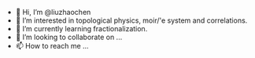 - 👋 Hi, I’m @liuzhaochen
- 👀 I’m interested in topological physics, moir/'e system and correlations.
- 🌱 I’m currently learning fractionalization.
- 💞️ I’m looking to collaborate on ...
- 📫 How to reach me ...

<!---
liuzhaochen/liuzhaochen is a ✨ special ✨ repository because its `README.md` (this file) appears on your GitHub profile.
You can click the Preview link to take a look at your changes.
--->
